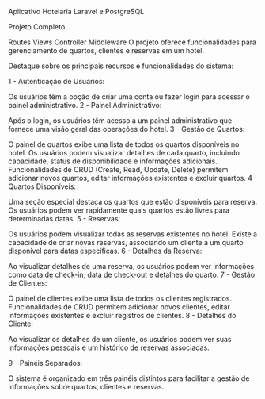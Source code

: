 Aplicativo Hotelaria Laravel e PostgreSQL

Projeto Completo

Routes
Views
Controller
Middleware
O projeto oferece funcionalidades para gerenciamento de quartos, clientes e reservas em um hotel.

Destaque sobre os principais recursos e funcionalidades do sistema:

1 - Autenticação de Usuários:

Os usuários têm a opção de criar uma conta ou fazer login para acessar o painel administrativo.
2 - Painel Administrativo:

Após o login, os usuários têm acesso a um painel administrativo que fornece uma visão geral das operações do hotel.
3 - Gestão de Quartos:

O painel de quartos exibe uma lista de todos os quartos disponíveis no hotel.
Os usuários podem visualizar detalhes de cada quarto, incluindo capacidade, status de disponibilidade e informações adicionais.
Funcionalidades de CRUD (Create, Read, Update, Delete) permitem adicionar novos quartos, editar informações existentes e excluir quartos.
4 - Quartos Disponíveis:

Uma seção especial destaca os quartos que estão disponíveis para reserva.
Os usuários podem ver rapidamente quais quartos estão livres para determinadas datas.
5 - Reservas:

Os usuários podem visualizar todas as reservas existentes no hotel.
Existe a capacidade de criar novas reservas, associando um cliente a um quarto disponível para datas específicas.
6 - Detalhes da Reserva:

Ao visualizar detalhes de uma reserva, os usuários podem ver informações como data de check-in, data de check-out e detalhes do quarto.
7 - Gestão de Clientes:

O painel de clientes exibe uma lista de todos os clientes registrados.
Funcionalidades de CRUD permitem adicionar novos clientes, editar informações existentes e excluir registros de clientes.
8 - Detalhes do Cliente:

Ao visualizar os detalhes de um cliente, os usuários podem ver suas informações pessoais e um histórico de reservas associadas.

9 - Painéis Separados:

O sistema é organizado em três painéis distintos para facilitar a gestão de informações sobre quartos, clientes e reservas.
